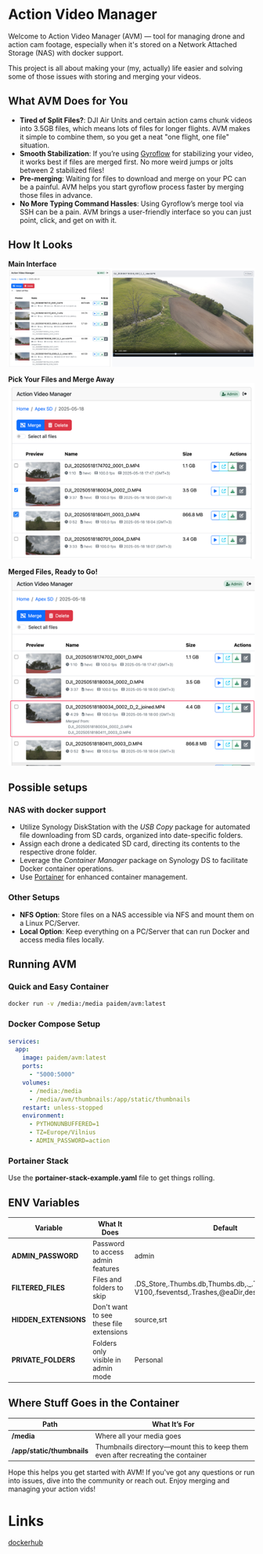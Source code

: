 # Action Video Manager

Welcome to Action Video Manager (AVM) — tool for managing drone and action cam footage, especially when it's stored on a Network Attached Storage (NAS) with docker support. 

This project is all about making your (my, actually) life easier and solving some of those issues with storing and merging your videos.

## What AVM Does for You
- **Tired of Split Files?**: DJI Air Units and certain action cams chunk videos into 3.5GB files, which means lots of files for longer flights. AVM makes it simple to combine them, so you get a neat "one flight, one file" situation.
- **Smooth Stabilization**: If you’re using [Gyroflow](https://gyroflow.xyz/) for stabilizing your video, it works best if files are merged first. No more weird jumps or jolts between 2 stabilized files!
- **Pre-merging**: Waiting for files to download and merge on your PC can be a painful. AVM helps you start gyroflow process faster by merging those files in advance.
- **No More Typing Command Hassles**: Using Gyroflow’s merge tool via SSH can be a pain. AVM brings a user-friendly interface so you can just point, click, and get on with it.

## How It Looks
**Main Interface**
![Main Interface](screenshots/avm.jpeg)

**Pick Your Files and Merge Away**
![File Selection](screenshots/pic1.png)

**Merged Files, Ready to Go!**
![Post-Merge Management](screenshots/pic2.png)

## Possible setups

### NAS with docker support
- Utilize Synology DiskStation with the *USB Copy* package for automated file downloading from SD cards, organized into date-specific folders.
- Assign each drone a dedicated SD card, directing its contents to the respective drone folder.
- Leverage the *Container Manager* package on Synology DS to facilitate Docker container operations.
- Use [Portainer](https://www.portainer.io/) for enhanced container management.

### Other Setups
- **NFS Option**: Store files on a NAS accessible via NFS and mount them on a Linux PC/Server.
- **Local Option**: Keep everything on a PC/Server that can run Docker and access media files locally.

## Running AVM

### Quick and Easy Container
```bash
docker run -v /media:/media paidem/avm:latest
```

### Docker Compose Setup
```yaml
services:
  app:
    image: paidem/avm:latest
    ports:
      - "5000:5000"
    volumes:
      - /media:/media
      - /media/avm/thumbnails:/app/static/thumbnails
    restart: unless-stopped
    environment:
      - PYTHONUNBUFFERED=1
      - TZ=Europe/Vilnius
      - ADMIN_PASSWORD=action
```

### Portainer Stack
Use the **portainer-stack-example.yaml** file to get things rolling.

## ENV Variables

| Variable              | What It Does                                                | Default                                                                                                    |
|-----------------------|-------------------------------------------------------------|------------------------------------------------------------------------------------------------------------|
| **ADMIN_PASSWORD**    | Password to access admin features                           | admin                                                                                                      |
| **FILTERED_FILES**    | Files and folders to skip                                   | .DS_Store,.Thumbs.db,Thumbs.db,._.Trashes,.Spotlight-V100,.fseventsd,.Trashes,@eaDir,desktop.ini,thumbs.db |
| **HIDDEN_EXTENSIONS** | Don't want to see these file extensions                     | source,srt                                                                                                 |
| **PRIVATE_FOLDERS**   | Folders only visible in admin mode                          | Personal                                                                                                   |

## Where Stuff Goes in the Container

| Path                      | What It’s For                                                                                 |
|---------------------------|-----------------------------------------------------------------------------------------------|
| **/media**                | Where all your media goes                                                                     |
| **/app/static/thumbnails** | Thumbnails directory—mount this to keep them even after recreating the container              |

Hope this helps you get started with AVM! If you've got any questions or run into issues, dive into the community or reach out. Enjoy merging and managing your action vids!

# Links
[dockerhub](https://hub.docker.com/r/paidem/avm)